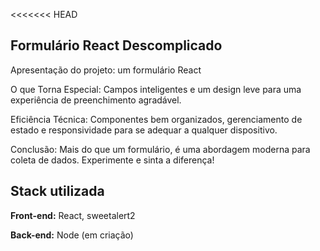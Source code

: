 <<<<<<< HEAD
## Formulário React Descomplicado 


Apresentação do projeto: um formulário React

O que Torna Especial:
Campos inteligentes e um design leve para uma experiência de preenchimento agradável.

Eficiência Técnica:
Componentes bem organizados, gerenciamento de estado e responsividade para se adequar a qualquer dispositivo.

Conclusão:
Mais do que um formulário, é uma abordagem moderna para coleta de dados. Experimente e sinta a diferença!
## Stack utilizada

**Front-end:** React, sweetalert2

**Back-end:** Node (em criação)

